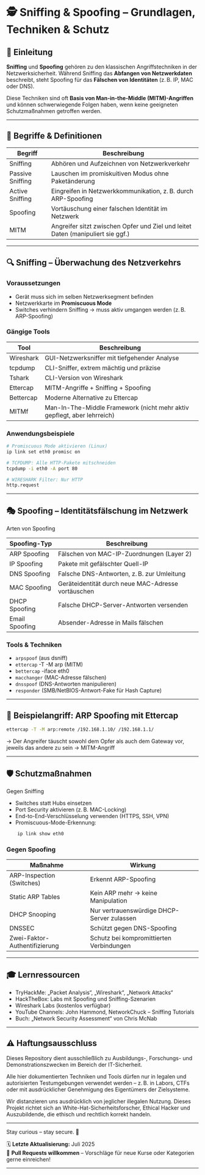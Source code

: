 # 🕵️ Sniffing & Spoofing – Grundlagen, Techniken & Schutz

## 📘 Einleitung

**Sniffing** und **Spoofing** gehören zu den klassischen Angriffstechniken in der Netzwerksicherheit. Während Sniffing das **Abfangen von Netzwerkdaten** beschreibt, steht Spoofing für das **Fälschen von Identitäten** (z. B. IP, MAC oder DNS).

Diese Techniken sind oft **Basis von Man-in-the-Middle (MITM)-Angriffen** und können schwerwiegende Folgen haben, wenn keine geeigneten Schutzmaßnahmen getroffen werden.

---

## 🧠 Begriffe & Definitionen

| Begriff         | Beschreibung                                                                 |
|------------------|------------------------------------------------------------------------------|
| Sniffing         | Abhören und Aufzeichnen von Netzwerkverkehr                                 |
| Passive Sniffing | Lauschen im promiskuitiven Modus ohne Paketänderung                         |
| Active Sniffing  | Eingreifen in Netzwerkkommunikation, z. B. durch ARP-Spoofing               |
| Spoofing         | Vortäuschung einer falschen Identität im Netzwerk                          |
| MITM             | Angreifer sitzt zwischen Opfer und Ziel und leitet Daten (manipuliert sie ggf.) |

---

## 🔍 Sniffing – Überwachung des Netzverkehrs

### Voraussetzungen
- Gerät muss sich im selben Netzwerksegment befinden
- Netzwerkkarte im **Promiscuous Mode**
- Switches verhindern Sniffing → muss aktiv umgangen werden (z. B. ARP-Spoofing)

### Gängige Tools

| Tool         | Beschreibung                                  |
|--------------|-----------------------------------------------|
| Wireshark    | GUI-Netzwerksniffer mit tiefgehender Analyse  |
| tcpdump      | CLI-Sniffer, extrem mächtig und präzise       |
| Tshark       | CLI-Version von Wireshark                     |
| Ettercap     | MITM-Angriffe + Sniffing + Spoofing           |
| Bettercap    | Moderne Alternative zu Ettercap               |
| MITMf        | Man-In-The-Middle Framework (nicht mehr aktiv gepflegt, aber lehrreich) |

### Anwendungsbeispiele

```bash
# Promiscuous Mode aktivieren (Linux)
ip link set eth0 promisc on

# TCPDUMP: Alle HTTP-Pakete mitschneiden
tcpdump -i eth0 -A port 80

# WIRESHARK Filter: Nur HTTP
http.request
```

----

## 🎭 Spoofing – Identitätsfälschung im Netzwerk

Arten von Spoofing

| Spoofing-Typ   | Beschreibung                                       |
| -------------- | -------------------------------------------------- |
| ARP Spoofing   | Fälschen von MAC-IP-Zuordnungen (Layer 2)          |
| IP Spoofing    | Pakete mit gefälschter Quell-IP                    |
| DNS Spoofing   | Falsche DNS-Antworten, z. B. zur Umleitung         |
| MAC Spoofing   | Geräteidentität durch neue MAC-Adresse vortäuschen |
| DHCP Spoofing  | Falsche DHCP-Server-Antworten versenden            |
| Email Spoofing | Absender-Adresse in Mails fälschen                 |

### Tools & Techniken

- `arpspoof` (aus dsniff)
- `ettercap` -T -M arp (MITM)
- `bettercap` -iface eth0
- `macchanger` (MAC-Adresse fälschen)
- `dnsspoof` (DNS-Antworten manipulieren)
- `responder` (SMB/NetBIOS-Antwort-Fake für Hash Capture)

----

## 🧪 Beispielangriff: ARP Spoofing mit Ettercap

```bash
ettercap -T -M arp:remote /192.168.1.10/ /192.168.1.1/
```
→ Der Angreifer täuscht sowohl dem Opfer als auch dem Gateway vor, jeweils das andere zu sein → MITM-Angriff

----

## 🛡️ Schutzmaßnahmen
Gegen Sniffing

- Switches statt Hubs einsetzen
- Port Security aktivieren (z. B. MAC-Locking)
- End-to-End-Verschlüsselung verwenden (HTTPS, SSH, VPN)
- Promiscuous-Mode-Erkennung:
```bash
    ip link show eth0
```

### Gegen Spoofing

| Maßnahme                      | Wirkung                                    |
| ----------------------------- | ------------------------------------------ |
| ARP-Inspection (Switches)     | Erkennt ARP-Spoofing                       |
| Static ARP Tables             | Kein ARP mehr → keine Manipulation         |
| DHCP Snooping                 | Nur vertrauenswürdige DHCP-Server zulassen |
| DNSSEC                        | Schützt gegen DNS-Spoofing                 |
| Zwei-Faktor-Authentifizierung | Schutz bei kompromittierten Verbindungen   |

---

## 🎓 Lernressourcen

- TryHackMe: „Packet Analysis“, „Wireshark“, „Network Attacks“
- HackTheBox: Labs mit Spoofing und Sniffing-Szenarien
- Wireshark Labs (kostenlos verfügbar)
- YouTube Channels: John Hammond, NetworkChuck – Sniffing Tutorials
- Buch: „Network Security Assessment“ von Chris McNab

---

## ⚠️ Haftungsausschluss

Dieses Repository dient ausschließlich zu Ausbildungs-, Forschungs- und Demonstrationszwecken im Bereich der IT-Sicherheit.

Alle hier dokumentierten Techniken und Tools dürfen nur in legalen und autorisierten Testumgebungen verwendet werden – z. B. in Labors, CTFs oder mit ausdrücklicher Genehmigung des Eigentümers der Zielsysteme.

Wir distanzieren uns ausdrücklich von jeglicher illegalen Nutzung.
Dieses Projekt richtet sich an White-Hat-Sicherheitsforscher, Ethical Hacker und Auszubildende, die ethisch und rechtlich korrekt handeln.

--- 

Stay curious – stay secure. 🔐

🗓️ **Letzte Aktualisierung:** Juli 2025  
🤝 **Pull Requests willkommen** – Vorschläge für neue Kurse oder Kategorien gerne einreichen!

---